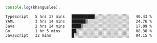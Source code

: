 ```js
console.log(khanguslee);
```

<!--START_SECTION:waka-->

```txt
TypeScript   5 hrs 17 mins   ██████████░░░░░░░░░░░░░░░   40.43 %
YAML         3 hrs 14 mins   ██████▒░░░░░░░░░░░░░░░░░░   24.76 %
Java         2 hrs 14 mins   ████▒░░░░░░░░░░░░░░░░░░░░   17.09 %
Go           1 hr 5 mins     ██░░░░░░░░░░░░░░░░░░░░░░░   08.38 %
JavaScript   32 mins         █░░░░░░░░░░░░░░░░░░░░░░░░   04.15 %
```

<!--END_SECTION:waka-->

<!--
**khanguslee/khanguslee** is a ✨ _special_ ✨ repository because its `README.md` (this file) appears on your GitHub profile.

Here are some ideas to get you started:

- 🔭 I’m currently working on ...
- 🌱 I’m currently learning ...
- 👯 I’m looking to collaborate on ...
- 🤔 I’m looking for help with ...
- 💬 Ask me about ...
- 📫 How to reach me: ...
- 😄 Pronouns: ...
- ⚡ Fun fact: ...
-->
